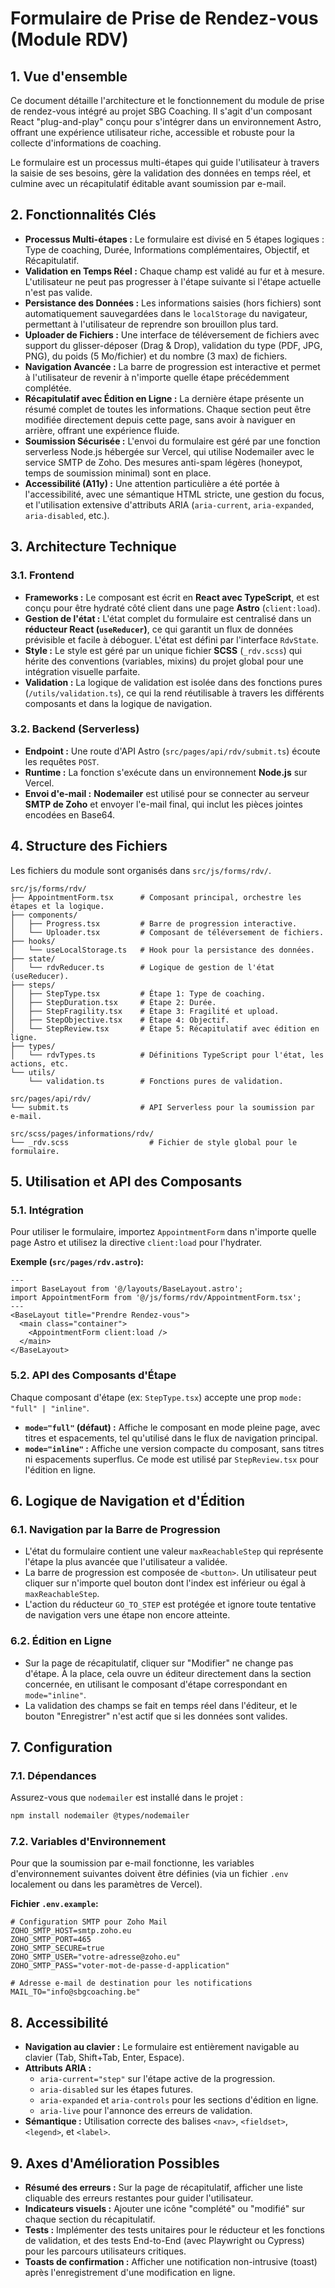 # Formulaire de Prise de Rendez-vous (Module RDV)

## 1. Vue d'ensemble

Ce document détaille l'architecture et le fonctionnement du module de prise de rendez-vous intégré au projet SBG Coaching. Il s'agit d'un composant React "plug-and-play" conçu pour s'intégrer dans un environnement Astro, offrant une expérience utilisateur riche, accessible et robuste pour la collecte d'informations de coaching.

Le formulaire est un processus multi-étapes qui guide l'utilisateur à travers la saisie de ses besoins, gère la validation des données en temps réel, et culmine avec un récapitulatif éditable avant soumission par e-mail.

## 2. Fonctionnalités Clés

- **Processus Multi-étapes :** Le formulaire est divisé en 5 étapes logiques : Type de coaching, Durée, Informations complémentaires, Objectif, et Récapitulatif.
- **Validation en Temps Réel :** Chaque champ est validé au fur et à mesure. L'utilisateur ne peut pas progresser à l'étape suivante si l'étape actuelle n'est pas valide.
- **Persistance des Données :** Les informations saisies (hors fichiers) sont automatiquement sauvegardées dans le `localStorage` du navigateur, permettant à l'utilisateur de reprendre son brouillon plus tard.
- **Uploader de Fichiers :** Une interface de téléversement de fichiers avec support du glisser-déposer (Drag & Drop), validation du type (PDF, JPG, PNG), du poids (5 Mo/fichier) et du nombre (3 max) de fichiers.
- **Navigation Avancée :** La barre de progression est interactive et permet à l'utilisateur de revenir à n'importe quelle étape précédemment complétée.
- **Récapitulatif avec Édition en Ligne :** La dernière étape présente un résumé complet de toutes les informations. Chaque section peut être modifiée directement depuis cette page, sans avoir à naviguer en arrière, offrant une expérience fluide.
- **Soumission Sécurisée :** L'envoi du formulaire est géré par une fonction serverless Node.js hébergée sur Vercel, qui utilise Nodemailer avec le service SMTP de Zoho. Des mesures anti-spam légères (honeypot, temps de soumission minimal) sont en place.
- **Accessibilité (A11y) :** Une attention particulière a été portée à l'accessibilité, avec une sémantique HTML stricte, une gestion du focus, et l'utilisation extensive d'attributs ARIA (`aria-current`, `aria-expanded`, `aria-disabled`, etc.).

## 3. Architecture Technique

### 3.1. Frontend

- **Frameworks :** Le composant est écrit en **React avec TypeScript**, et est conçu pour être hydraté côté client dans une page **Astro** (`client:load`).
- **Gestion de l'état :** L'état complet du formulaire est centralisé dans un **réducteur React (`useReducer`)**, ce qui garantit un flux de données prévisible et facile à déboguer. L'état est défini par l'interface `RdvState`.
- **Style :** Le style est géré par un unique fichier **SCSS** (`_rdv.scss`) qui hérite des conventions (variables, mixins) du projet global pour une intégration visuelle parfaite.
- **Validation :** La logique de validation est isolée dans des fonctions pures (`/utils/validation.ts`), ce qui la rend réutilisable à travers les différents composants et dans la logique de navigation.

### 3.2. Backend (Serverless)

- **Endpoint :** Une route d'API Astro (`src/pages/api/rdv/submit.ts`) écoute les requêtes `POST`.
- **Runtime :** La fonction s'exécute dans un environnement **Node.js** sur Vercel.
- **Envoi d'e-mail :** **Nodemailer** est utilisé pour se connecter au serveur **SMTP de Zoho** et envoyer l'e-mail final, qui inclut les pièces jointes encodées en Base64.

## 4. Structure des Fichiers

Les fichiers du module sont organisés dans `src/js/forms/rdv/`.

```
src/js/forms/rdv/
├── AppointmentForm.tsx      # Composant principal, orchestre les étapes et la logique.
├── components/
│   ├── Progress.tsx         # Barre de progression interactive.
│   └── Uploader.tsx         # Composant de téléversement de fichiers.
├── hooks/
│   └── useLocalStorage.ts   # Hook pour la persistance des données.
├── state/
│   └── rdvReducer.ts        # Logique de gestion de l'état (useReducer).
├── steps/
│   ├── StepType.tsx         # Étape 1: Type de coaching.
│   ├── StepDuration.tsx     # Étape 2: Durée.
│   ├── StepFragility.tsx    # Étape 3: Fragilité et upload.
│   ├── StepObjective.tsx    # Étape 4: Objectif.
│   └── StepReview.tsx       # Étape 5: Récapitulatif avec édition en ligne.
├── types/
│   └── rdvTypes.ts          # Définitions TypeScript pour l'état, les actions, etc.
└── utils/
    └── validation.ts        # Fonctions pures de validation.

src/pages/api/rdv/
└── submit.ts                # API Serverless pour la soumission par e-mail.

src/scss/pages/informations/rdv/
└── _rdv.scss                  # Fichier de style global pour le formulaire.
```

## 5. Utilisation et API des Composants

### 5.1. Intégration

Pour utiliser le formulaire, importez `AppointmentForm` dans n'importe quelle page Astro et utilisez la directive `client:load` pour l'hydrater.

**Exemple (`src/pages/rdv.astro`):**
```astro
---
import BaseLayout from '@/layouts/BaseLayout.astro';
import AppointmentForm from '@/js/forms/rdv/AppointmentForm.tsx';
---
<BaseLayout title="Prendre Rendez-vous">
  <main class="container">
    <AppointmentForm client:load />
  </main>
</BaseLayout>
```

### 5.2. API des Composants d'Étape

Chaque composant d'étape (ex: `StepType.tsx`) accepte une prop `mode: "full" | "inline"`.

- **`mode="full"` (défaut) :** Affiche le composant en mode pleine page, avec titres et espacements, tel qu'utilisé dans le flux de navigation principal.
- **`mode="inline"` :** Affiche une version compacte du composant, sans titres ni espacements superflus. Ce mode est utilisé par `StepReview.tsx` pour l'édition en ligne.

## 6. Logique de Navigation et d'Édition

### 6.1. Navigation par la Barre de Progression

- L'état du formulaire contient une valeur `maxReachableStep` qui représente l'étape la plus avancée que l'utilisateur a validée.
- La barre de progression est composée de `<button>`. Un utilisateur peut cliquer sur n'importe quel bouton dont l'index est inférieur ou égal à `maxReachableStep`.
- L'action du réducteur `GO_TO_STEP` est protégée et ignore toute tentative de navigation vers une étape non encore atteinte.

### 6.2. Édition en Ligne

- Sur la page de récapitulatif, cliquer sur "Modifier" ne change pas d'étape. À la place, cela ouvre un éditeur directement dans la section concernée, en utilisant le composant d'étape correspondant en `mode="inline"`.
- La validation des champs se fait en temps réel dans l'éditeur, et le bouton "Enregistrer" n'est actif que si les données sont valides.

## 7. Configuration

### 7.1. Dépendances

Assurez-vous que `nodemailer` est installé dans le projet :
```bash
npm install nodemailer @types/nodemailer
```

### 7.2. Variables d'Environnement

Pour que la soumission par e-mail fonctionne, les variables d'environnement suivantes doivent être définies (via un fichier `.env` localement ou dans les paramètres de Vercel).

**Fichier `.env.example`:**
```env
# Configuration SMTP pour Zoho Mail
ZOHO_SMTP_HOST=smtp.zoho.eu
ZOHO_SMTP_PORT=465
ZOHO_SMTP_SECURE=true
ZOHO_SMTP_USER="votre-adresse@zoho.eu"
ZOHO_SMTP_PASS="voter-mot-de-passe-d-application"

# Adresse e-mail de destination pour les notifications
MAIL_TO="info@sbgcoaching.be"
```

## 8. Accessibilité

- **Navigation au clavier :** Le formulaire est entièrement navigable au clavier (Tab, Shift+Tab, Enter, Espace).
- **Attributs ARIA :**
  - `aria-current="step"` sur l'étape active de la progression.
  - `aria-disabled` sur les étapes futures.
  - `aria-expanded` et `aria-controls` pour les sections d'édition en ligne.
  - `aria-live` pour l'annonce des erreurs de validation.
- **Sémantique :** Utilisation correcte des balises `<nav>`, `<fieldset>`, `<legend>`, et `<label>`.

## 9. Axes d'Amélioration Possibles

- **Résumé des erreurs :** Sur la page de récapitulatif, afficher une liste cliquable des erreurs restantes pour guider l'utilisateur.
- **Indicateurs visuels :** Ajouter une icône "complété" ou "modifié" sur chaque section du récapitulatif.
- **Tests :** Implémenter des tests unitaires pour le réducteur et les fonctions de validation, et des tests End-to-End (avec Playwright ou Cypress) pour les parcours utilisateurs critiques.
- **Toasts de confirmation :** Afficher une notification non-intrusive (toast) après l'enregistrement d'une modification en ligne.
